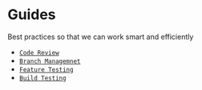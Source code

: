 # Guides
Best practices so that we can work smart and efficiently

- [`Code Review`](/codereview.md)
- [`Branch Managemnet`](/branches.md)
- [`Feature Testing`](/featuretesting.md)
- [`Build Testing`](/buildprocess.md)
